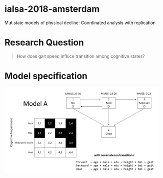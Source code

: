 # ialsa-2018-amsterdam

Mutistate models of physical decline: Coordinated analysis with replication 

# Research Question

> How does gait speed influce transition among cognitive states?


# Model specification

<img src="libs/images/support/model-a-specification.jpg" width="900px" /> 
